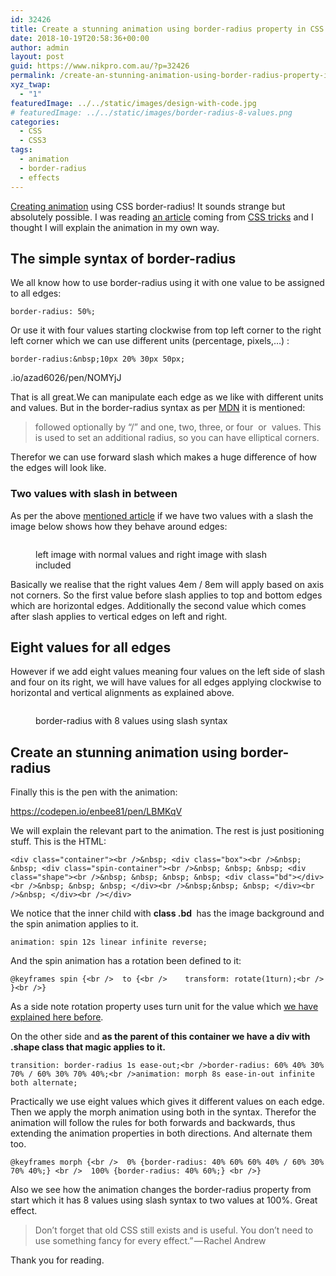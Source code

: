 ```yaml
---
id: 32426
title: Create a stunning animation using border-radius property in CSS
date: 2018-10-19T20:58:36+00:00
author: admin
layout: post
guid: https://www.nikpro.com.au/?p=32426
permalink: /create-an-stunning-animation-using-border-radius-property-in-css/
xyz_twap:
  - "1"
featuredImage: ../../static/images/design-with-code.jpg
# featuredImage: ../../static/images/border-radius-8-values.png
categories:
  - CSS
  - CSS3
tags:
  - animation
  - border-radius
  - effects
---
```


[Creating animation](https://www.nikpro.com.au/learn-how-to-use-css-animation-using-keyframes-with-examples/) using CSS border-radius! It sounds strange but absolutely possible. I was reading <a href="https://9elements.com/io/css-border-radius/" target="_blank" rel="noreferrer noopener">an article</a>&nbsp;coming from <a href="https://css-tricks.com/" target="_blank" rel="noreferrer noopener">CSS tricks</a>&nbsp;and I thought I will explain the animation in my own way.

## The simple syntax of border-radius

We all know how to use border-radius using it with one value to be assigned to all edges:

```
border-radius: 50%;
```

Or use it with four values starting clockwise from top left corner to the right left corner which we can use different units (percentage, pixels,&#8230;) :

```
border-radius:&nbsp;10px 20% 30px 50px;
```

.io/azad6026/pen/NOMYjJ

That is all great.We can manipulate each edge as we like with different units and values. But in the border-radius syntax as per <a href="https://developer.mozilla.org/en-US/docs/Web/CSS/border-radius" target="_blank" rel="noreferrer noopener">MDN</a> it is mentioned:

<blockquote class="wp-block-quote">
  <p>
    followed optionally by &#8220;/&#8221; and one, two, three, or four&nbsp;<length>&nbsp;or&nbsp;<percentage>&nbsp;values. This is used to set an additional radius, so you can have elliptical corners.
  </p>
</blockquote>

Therefor we can use forward slash which makes a huge difference of how the edges will look like.

### Two values with slash in between

As per the above <a href="https://9elements.com/io/css-border-radius/" target="_blank" rel="noreferrer noopener">mentioned article</a>&nbsp;if we have two values with a slash the image below shows how they behave around edges:<figure class="wp-block-image">

<img src="https://www.nikpro.com.autwo-values.png" alt="" class="wp-image-32428" srcset="https://testgatsby.localtwo-values.png 1000w, https://testgatsby.localtwo-values-300x203.png 300w, https://testgatsby.localtwo-values-768x519.png 768w" sizes="(max-width: 1000px) 100vw, 1000px" /> <figcaption>left image with normal values and right image with slash included</figcaption></figure>

Basically we realise that the right values 4em / 8em will apply based on axis not corners. So the first value before slash applies to top and bottom edges which are horizontal edges. Additionally the second value which comes after slash applies to vertical edges on left and right.

## Eight values for all edges

However if we add eight values meaning four values on the left side of slash and four on its right, we will have values for all edges applying clockwise to horizontal and vertical alignments as explained above.<figure class="wp-block-image">

<img src="https://www.nikpro.com.auborder-radius-8-values.png" alt="" class="wp-image-32429" srcset="https://testgatsby.localborder-radius-8-values.png 800w, https://testgatsby.localborder-radius-8-values-300x236.png 300w, https://testgatsby.localborder-radius-8-values-768x604.png 768w" sizes="(max-width: 800px) 100vw, 800px" /> <figcaption>border-radius with 8 values using slash syntax</figcaption></figure>

## Create an stunning animation using border-radius

Finally this is the pen with the animation:

https://codepen.io/enbee81/pen/LBMKqV

We will explain the relevant part to the animation. The rest is just positioning stuff. This is the HTML:

```
<div class="container"><br />&nbsp; <div class="box"><br />&nbsp; &nbsp; <div class="spin-container"><br />&nbsp; &nbsp; &nbsp; <div class="shape"><br />&nbsp; &nbsp; &nbsp; &nbsp; <div class="bd"></div><br />&nbsp; &nbsp; &nbsp; </div><br />&nbsp;&nbsp; &nbsp; </div><br />&nbsp; </div><br /></div>
```

We notice that the inner child with **class .bd&nbsp;**&nbsp;has the image background and the spin animation applies to it.

```
animation: spin 12s linear infinite reverse;
```

And the spin animation has a rotation been defined to it:

```
@keyframes spin {<br />  to {<br />    transform: rotate(1turn);<br />  }<br />}
```

As a side note rotation property uses turn unit for the value which [we have explained here before](https://www.nikpro.com.au/angle-value-in-css-explained-degrees-gradians-radians-or-turns-units/).

On the other side and **as the parent of this container we have a div with .shape class that magic applies to it.**

```
transition: border-radius 1s ease-out;<br />border-radius: 60% 40% 30% 70% / 60% 30% 70% 40%;<br />animation: morph 8s ease-in-out infinite both alternate;
```

Practically we use eight values which gives it different values on each edge. Then we apply the morph animation using both in the syntax.&nbsp;Therefor the animation will follow the rules for both forwards and backwards, thus extending the animation properties in both directions. And alternate them too.

```
@keyframes morph {<br />  0% {border-radius: 40% 60% 60% 40% / 60% 30% 70% 40%;} <br />  100% {border-radius: 40% 60%;} <br />}
```

Also we see how the animation changes the border-radius property from start which it has 8 values using slash syntax to two values at 100%. Great effect.

<blockquote class="wp-block-quote">
  <p>
    Don’t forget that old CSS still exists and is useful. You don’t need to use something fancy for every effect.” — Rachel Andrew
  </p>
</blockquote>

Thank you for reading.
